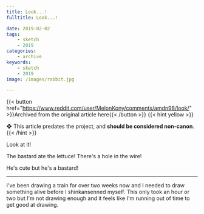 ```yaml
---
title: Look...!
fulltitle: Look...!

date: 2019-02-02
tags:
    - sketch
    - 2019
categories:
    - archive
keywords:
    - sketch
    - 2019
image: /images/rabbit.jpg

---
```

{{< button href="https://www.reddit.com/user/MelonKony/comments/amdn98/look/" >}}Archived from the original article here{{< /button >}}
{{< hint yellow >}}

❖ This article predates the project, and **should be considered non-canon**.
{{< /hint >}}

Look at it!

The bastard ate the lettuce! There's a hole in the wire!

He's cute but he's a bastard!

---

I've been drawing a train for over two weeks now and I needed to draw something alive before I shinkansenned myself. This only took an hour or two but I'm not drawing enough and it feels like I'm running out of time to get good at drawing.
